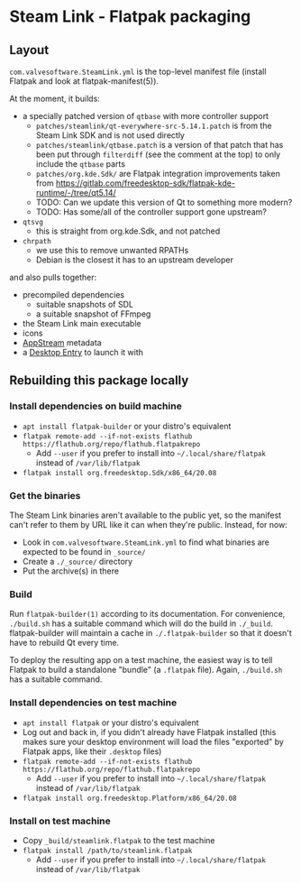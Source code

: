 Steam Link - Flatpak packaging
==============================

Layout
------

`com.valvesoftware.SteamLink.yml` is the top-level manifest file
(install Flatpak and look at flatpak-manifest(5)).

At the moment, it builds:

* a specially patched version of `qtbase` with more controller support
    * `patches/steamlink/qt-everywhere-src-5.14.1.patch` is from the
        Steam Link SDK and is not used directly
    * `patches/steamlink/qtbase.patch` is a version of that patch that
        has been put through `filterdiff` (see the comment at the top)
        to only include the `qtbase` parts
    * `patches/org.kde.Sdk/` are Flatpak integration improvements taken from
        https://gitlab.com/freedesktop-sdk/flatpak-kde-runtime/-/tree/qt5.14/
    * TODO: Can we update this version of Qt to something more modern?
    * TODO: Has some/all of the controller support gone upstream?
* `qtsvg`
    * this is straight from org.kde.Sdk, and not patched
* `chrpath`
    * we use this to remove unwanted RPATHs
    * Debian is the closest it has to an upstream developer

and also pulls together:

* precompiled dependencies
    * suitable snapshots of SDL
    * a suitable snapshot of FFmpeg
* the Steam Link main executable
* icons
* [AppStream](https://www.freedesktop.org/software/appstream/docs/) metadata
* a [Desktop Entry](https://specifications.freedesktop.org/desktop-entry-spec/latest/)
    to launch it with

Rebuilding this package locally
-------------------------------

### Install dependencies on build machine

* `apt install flatpak-builder` or your distro's equivalent
* `flatpak remote-add --if-not-exists flathub https://flathub.org/repo/flathub.flatpakrepo`
    * Add `--user` if you prefer to install into
        `~/.local/share/flatpak` instead of `/var/lib/flatpak`
* `flatpak install org.freedesktop.Sdk/x86_64/20.08`

### Get the binaries

The Steam Link binaries aren't available to the public yet, so the
manifest can't refer to them by URL like it can when they're public.
Instead, for now:

* Look in `com.valvesoftware.SteamLink.yml` to find what binaries are
    expected to be found in `_source/`
* Create a `./_source/` directory
* Put the archive(s) in there

### Build

Run `flatpak-builder(1)` according to its documentation. For convenience,
`./build.sh` has a suitable command which will do the build in `./_build`.
flatpak-builder will maintain a cache in `./.flatpak-builder` so that it
doesn't have to rebuild Qt every time.

To deploy the resulting app on a test machine, the easiest way is to
tell Flatpak to build a standalone "bundle" (a `.flatpak` file).
Again, `./build.sh` has a suitable command.

### Install dependencies on test machine

* `apt install flatpak` or your distro's equivalent
* Log out and back in, if you didn't already have Flatpak installed
    (this makes sure your desktop environment will load the files
    "exported" by Flatpak apps, like their `.desktop` files)
* `flatpak remote-add --if-not-exists flathub https://flathub.org/repo/flathub.flatpakrepo`
    * Add `--user` if you prefer to install into
        `~/.local/share/flatpak` instead of `/var/lib/flatpak`
* `flatpak install org.freedesktop.Platform/x86_64/20.08`

### Install on test machine

* Copy `_build/steamlink.flatpak` to the test machine
* `flatpak install /path/to/steamlink.flatpak`
    * Add `--user` if you prefer to install into
        `~/.local/share/flatpak` instead of `/var/lib/flatpak`
